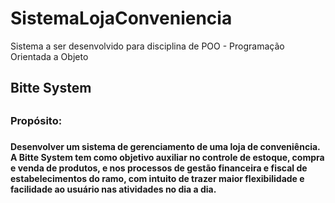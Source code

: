 # SistemaLojaConveniencia
Sistema a ser desenvolvido para disciplina de POO - Programação Orientada a Objeto


<h2>Bitte System <h2>
  
  <h3>Propósito:<h3>  
    
  <h4>Desenvolver um sistema de gerenciamento de uma loja de conveniência. A Bitte System tem como objetivo auxiliar no controle de estoque, compra e venda de produtos, e nos processos de  gestão financeira e fiscal de estabelecimentos do ramo, com intuito de trazer maior flexibilidade e facilidade ao usuário nas atividades no dia a dia.<h4>
  

